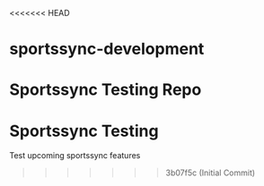 <<<<<<< HEAD
# sportssync-development
Sportssync Testing Repo
=======
# Sportssync Testing

Test upcoming sportssync features
>>>>>>> 3b07f5c (Initial Commit)
